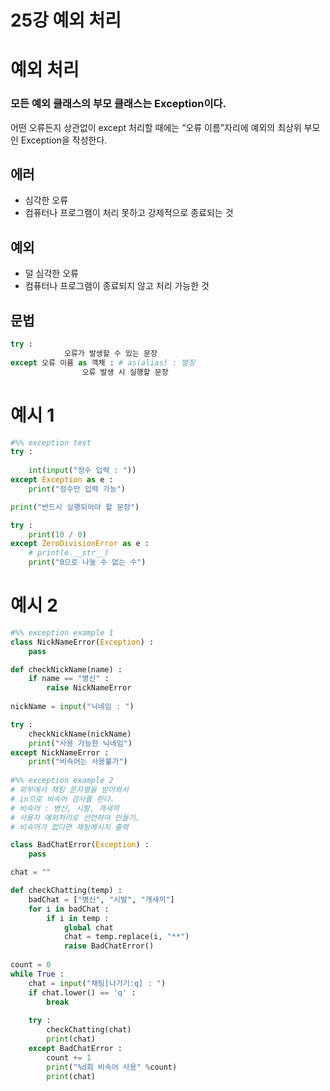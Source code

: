 # 25강 예외 처리

# 예외 처리

### 모든 예외 클래스의 부모 클래스는 Exception이다.
어떤 오류든지 상관없이 except 처리할 때에는 “오류 이름”자리에
예외의 최상위 부모인 Exception을 작성한다.

## 에러

- 심각한 오류
- 컴퓨터나 프로그램이 처리 못하고 강제적으로 종료되는 것

## 예외

- 덜 심각한 오류
- 컴퓨터나 프로그램이 종료되지 않고 처리 가능한 것

## 문법

```python
try : 
			오류가 발생할 수 있는 문장
except 오류 이름 as 객체 : # as(alias) : 별칭
				오류 발생 시 실행할 문장
```

# 예시 1

```python
#%% exception test
try : 
    
    int(input("정수 입력 : "))
except Exception as e :
    print("정수만 입력 가능")

print("반드시 실행되어야 할 문장")

try : 
    print(10 / 0)
except ZeroDivisionError as e :
    # print(e.__str__)
    print("0으로 나눌 수 없는 수")
```

# 예시 2

```python
#%% exception example 1
class NickNameError(Exception) : 
    pass

def checkNickName(name) : 
    if name == "병신" : 
        raise NickNameError
        
nickName = input("닉네임 : ")

try : 
    checkNickName(nickName)
    print("사용 가능한 닉네임")
except NickNameError : 
    print("비속어는 사용불가")
    
#%% exception example 2
# 외부에서 채팅 문자열을 받아와서
# in으로 비속어 검사를 한다.
# 비속어 : 병신, 시발, 개새끼
# 사용자 예외처리로 선언하여 만들기. 
# 비속어가 없다면 채팅메시지 출력

class BadChatError(Exception) : 
    pass

chat = ""

def checkChatting(temp) : 
    badChat = ["병신", "시발", "개새끼"]
    for i in badChat : 
        if i in temp : 
            global chat
            chat = temp.replace(i, "**")
            raise BadChatError()
            
count = 0
while True : 
    chat = input("채팅[나가기:q] : ")
    if chat.lower() == 'q' : 
        break
    
    try : 
        checkChatting(chat)
        print(chat)
    except BadChatError : 
        count += 1
        print("%d회 비속어 사용" %count)
        print(chat)
```